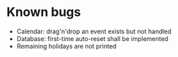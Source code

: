 # Known bugs
- Calendar: drag'n'drop an event exists but not handled
- Database: first-time auto-reset shall be implemented
- Remaining holidays are not printed